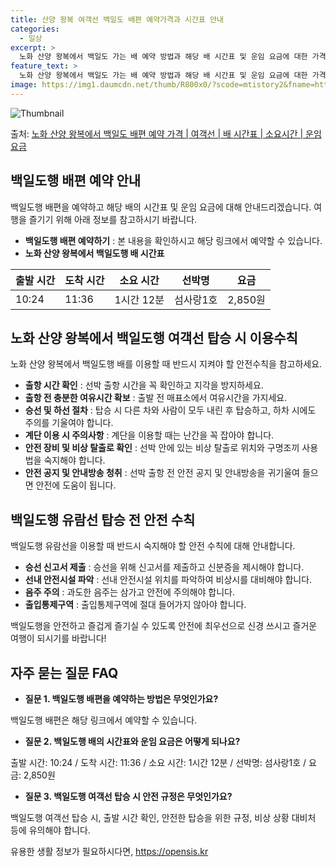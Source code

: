 ```yaml
---
title: 산양 왕복 여객선 백일도 배편 예약가격과 시간표 안내
categories:
  - 일상
excerpt: >
  노화 산양 왕복에서 백일도 가는 배 예약 방법과 해당 배 시간표 및 운임 요금에 대한 가격 정보를 안내 드리겠습니다. 안전하고 재밋는 백일도행 여행을 위해 아래 정보 참고하시기 바랍니다. 백일도행 배편 예약하기 👈 클릭노화 산양 왕복에서 백일도행 배 시간표출발 시간도착 시간소요 시간선박명요금10:2411:361시간 12분섬사랑1호2,850원백일도행 배편 예약하기 👈 클릭노화 산양 왕복에서 백일도행 여객선 탑승 시 이용수칙노화 산양 왕복에서 백일도행 배를 이용할 때 반드시 지켜야 할 안전수칙을 소개합니다. 1. 출항 시간 확인 선박 출항 시간을 꼭 확인해야 합니다. 노화 산양 왕복 배 출항 시간을 미리 파악하고 지각을 방지하세요. 2. 출항 전 충분한 여유시간 확보 선박이 출항할 때 혼잡을 피하기 위해 출..
feature_text: >
  노화 산양 왕복에서 백일도 가는 배 예약 방법과 해당 배 시간표 및 운임 요금에 대한 가격 정보를 안내 드리겠습니다. 안전하고 재밋는 백일도행 여행을 위해 아래 정보 참고하시기 바랍니다. 백일도행 배편 예약하기 👈 클릭노화 산양 왕복에서 백일도행 배 시간표출발 시간도착 시간소요 시간선박명요금10:2411:361시간 12분섬사랑1호2,850원백일도행 배편 예약하기 👈 클릭노화 산양 왕복에서 백일도행 여객선 탑승 시 이용수칙노화 산양 왕복에서 백일도행 배를 이용할 때 반드시 지켜야 할 안전수칙을 소개합니다. 1. 출항 시간 확인 선박 출항 시간을 꼭 확인해야 합니다. 노화 산양 왕복 배 출항 시간을 미리 파악하고 지각을 방지하세요. 2. 출항 전 충분한 여유시간 확보 선박이 출항할 때 혼잡을 피하기 위해 출..
image: https://img1.daumcdn.net/thumb/R800x0/?scode=mtistory2&fname=https%3A%2F%2Fblog.kakaocdn.net%2Fdn%2F14s2i%2FbtsHCtlZVbU%2FVP7qkUnAdpfTSK8QljDA90%2Fimg.webp
---
```


![Thumbnail](https://img1.daumcdn.net/thumb/R800x0/?scode=mtistory2&fname=https%3A%2F%2Fblog.kakaocdn.net%2Fdn%2F14s2i%2FbtsHCtlZVbU%2FVP7qkUnAdpfTSK8QljDA90%2Fimg.webp)

<p>출처: <a href="https://opensis.kr/entry/%EB%85%B8%ED%99%94-%EC%82%B0%EC%96%91-%EC%99%95%EB%B3%B5%EC%97%90%EC%84%9C-%EB%B0%B1%EC%9D%BC%EB%8F%84-%EB%B0%B0%ED%8E%B8-%EC%98%88%EC%95%BD-%EA%B0%80%EA%B2%A9-%EC%97%AC%EA%B0%9D%EC%84%A0-%EB%B0%B0-%EC%8B%9C%EA%B0%84%ED%91%9C-%EC%86%8C%EC%9A%94%EC%8B%9C%EA%B0%84-%EC%9A%B4%EC%9E%84-%EC%9A%94%EA%B8%88" rel="dofollow">노화 산양 왕복에서 백일도 배편 예약 가격 | 여객선 | 배 시간표 | 소요시간 | 운임 요금</a> </p>

## 백일도행 배편 예약 안내

백일도행 배편을 예약하고 해당 배의 시간표 및 운임 요금에 대해 안내드리겠습니다. 여행을 즐기기 위해 아래 정보를 참고하시기 바랍니다.



  * **백일도행 배편 예약하기** : 본 내용을 확인하시고 해당 링크에서 예약할 수 있습니다.
  * **노화 산양 왕복에서 백일도행 배 시간표**

**출발 시간** | **도착 시간** | **소요 시간** | **선박명** | **요금**  
---|---|---|---|---  
10:24 | 11:36 | 1시간 12분 | 섬사랑1호 | 2,850원  
  


## 노화 산양 왕복에서 백일도행 여객선 탑승 시 이용수칙

노화 산양 왕복에서 백일도행 배를 이용할 때 반드시 지켜야 할 안전수칙을 참고하세요.

  * **출항 시간 확인** : 선박 출항 시간을 꼭 확인하고 지각을 방지하세요.
  * **출항 전 충분한 여유시간 확보** : 출발 전 매표소에서 여유시간을 가지세요.
  * **승선 및 하선 절차** : 탑승 시 다른 차와 사람이 모두 내린 후 탑승하고, 하차 시에도 주의를 기울여야 합니다.
  * **계단 이용 시 주의사항** : 계단을 이용할 때는 난간을 꼭 잡아야 합니다.
  * **안전 장비 및 비상 탈출로 확인** : 선박 안에 있는 비상 탈출로 위치와 구명조끼 사용법을 숙지해야 합니다.
  * **안전 공지 및 안내방송 청취** : 선박 출항 전 안전 공지 및 안내방송을 귀기울여 들으면 안전에 도움이 됩니다.



## 백일도행 유람선 탑승 전 안전 수칙

백일도행 유람선을 이용할 때 반드시 숙지해야 할 안전 수칙에 대해 안내합니다.

  * **승선 신고서 제출** : 승선을 위해 신고서를 제출하고 신분증을 제시해야 합니다.
  * **선내 안전시설 파악** : 선내 안전시설 위치를 파악하여 비상시를 대비해야 합니다.
  * **음주 주의** : 과도한 음주는 삼가고 안전에 주의해야 합니다.
  * **출입통제구역** : 출입통제구역에 절대 들어가지 않아야 합니다.



백일도행을 안전하고 즐겁게 즐기실 수 있도록 안전에 최우선으로 신경 쓰시고 즐거운 여행이 되시기를 바랍니다!



## 자주 묻는 질문 FAQ

  * **질문 1. 백일도행 배편을 예약하는 방법은 무엇인가요?**

백일도행 배편은 해당 링크에서 예약할 수 있습니다.

  * **질문 2. 백일도행 배의 시간표와 운임 요금은 어떻게 되나요?**

출발 시간: 10:24 / 도착 시간: 11:36 / 소요 시간: 1시간 12분 / 선박명: 섬사랑1호 / 요금: 2,850원

  * **질문 3. 백일도행 여객선 탑승 시 안전 규정은 무엇인가요?**

백일도행 여객선 탑승 시, 출발 시간 확인, 안전한 탑승을 위한 규정, 비상 상황 대비처 등에 유의해야 합니다.



 

유용한 생활 정보가 필요하시다면, <a href="https://opensis.kr" rel="dofollow">https://opensis.kr</a>


